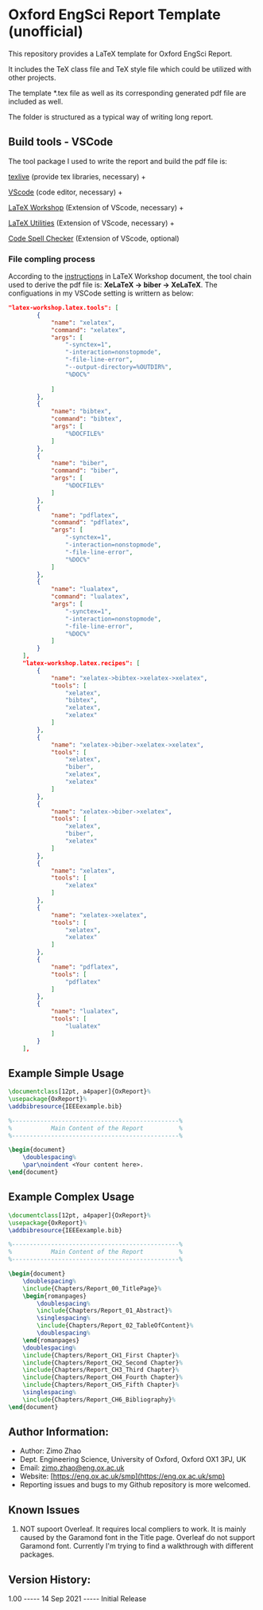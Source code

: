 # Oxford EngSci Report Template (unofficial)

This repository provides a LaTeX template for Oxford EngSci Report.

It includes the TeX class file and TeX style file which could be utilized with other projects.

The template *.tex file as well as its corresponding generated pdf file are included as well.

The folder is structured as a typical way of writing long report.

## Build tools - VSCode

The tool package I used to write the report and build the pdf file is:

[texlive](https://www.tug.org/texlive/) (provide tex libraries, necessary) +

[VScode](https://code.visualstudio.com/) (code editor, necessary) +

[LaTeX Workshop](https://marketplace.visualstudio.com/items?itemName=James-Yu.latex-workshop) (Extension of VScode, necessary) +

[LaTeX Utilities](https://marketplace.visualstudio.com/items?itemName=tecosaur.latex-utilities) (Extension of VScode, necessary) +

[Code Spell Checker](https://marketplace.visualstudio.com/items?itemName=streetsidesoftware.code-spell-checker) (Extension of VScode, optional)

### File compling process

According to the [instructions](https://github.com/James-Yu/LaTeX-Workshop/wiki/Compile#latex-recipes) in LaTeX Workshop document, the tool chain used to derive the pdf file is: **XeLaTeX -> biber -> XeLaTeX**. The configuations in my VSCode setting is writtern as below:

```json
"latex-workshop.latex.tools": [
        {
            "name": "xelatex",
            "command": "xelatex",
            "args": [
                "-synctex=1",
                "-interaction=nonstopmode",
                "-file-line-error",
                "--output-directory=%OUTDIR%",
                "%DOC%"
            
            ]
        },
        {
            "name": "bibtex",
            "command": "bibtex",
            "args": [
                "%DOCFILE%"
            ]
        },
        {
            "name": "biber",
            "command": "biber",
            "args": [
                "%DOCFILE%"
            ]
        },
        {
            "name": "pdflatex",
            "command": "pdflatex",
            "args": [
                "-synctex=1",
                "-interaction=nonstopmode",
                "-file-line-error",
                "%DOC%"
            ]
        },
        {
            "name": "lualatex",
            "command": "lualatex",
            "args": [
                "-synctex=1",
                "-interaction=nonstopmode",
                "-file-line-error",
                "%DOC%"
            ]
        }
    ],
    "latex-workshop.latex.recipes": [
        {
            "name": "xelatex->bibtex->xelatex->xelatex",
            "tools": [
                "xelatex",
                "bibtex",
                "xelatex",
                "xelatex"
            ]
        },
        {
            "name": "xelatex->biber->xelatex->xelatex",
            "tools": [
                "xelatex",
                "biber",
                "xelatex",
                "xelatex"
            ]
        },
        {
            "name": "xelatex->biber->xelatex",
            "tools": [
                "xelatex",
                "biber",
                "xelatex"
            ]
        },
        {
            "name": "xelatex",
            "tools": [
                "xelatex"
            ]
        },
        {
            "name": "xelatex->xelatex",
            "tools": [
                "xelatex",
                "xelatex"
            ]
        },
        {
            "name": "pdflatex",
            "tools": [
                "pdflatex"
            ]
        },
        {
            "name": "lualatex",
            "tools": [
                "lualatex"
            ]
        }
    ],
```

## Example Simple Usage

```latex
\documentclass[12pt, a4paper]{OxReport}%
\usepackage{OxReport}%
\addbibresource{IEEEexample.bib} 

%-----------------------------------------------%
%           Main Content of the Report          %
%-----------------------------------------------%

\begin{document}
    \doublespacing%
    \par\noindent <Your content here>.
\end{document}
```

## Example Complex Usage

```latex
\documentclass[12pt, a4paper]{OxReport}%
\usepackage{OxReport}%
\addbibresource{IEEEexample.bib} 

%-----------------------------------------------%
%           Main Content of the Report          %
%-----------------------------------------------%

\begin{document}
    \doublespacing%
    \include{Chapters/Report_00_TitlePage}%
    \begin{romanpages}
        \doublespacing%
        \include{Chapters/Report_01_Abstract}%
        \singlespacing%
        \include{Chapters/Report_02_TableOfContent}%
        \doublespacing%
    \end{romanpages}
    \doublespacing%
    \include{Chapters/Report_CH1_First Chapter}%
    \include{Chapters/Report_CH2_Second Chapter}%
    \include{Chapters/Report_CH3_Third Chapter}%
    \include{Chapters/Report_CH4_Fourth Chapter}%
    \include{Chapters/Report_CH5_Fifth Chapter}%
    \singlespacing%
    \include{Chapters/Report_CH6_Bibliography}%
\end{document}
```

## Author Information:

* Author: Zimo Zhao
* Dept. Engineering Science, University of Oxford, Oxford OX1 3PJ, UK
* Email: [zimo.zhao@eng.ox.ac.uk](mailto:zimo.zhao@eng.ox.ac.uk)
* Website: [https://eng.ox.ac.uk/smp](https://eng.ox.ac.uk/smp)
* Reporting issues and bugs to my Github repository is more welcomed.

## Known Issues

1. NOT supoort Overleaf. It requires local compliers to work. It is mainly caused by the Garamond font in the Title page. Overleaf do not support Garamond font. Currently I'm trying to find a walkthrough with different packages.

## Version History:

1.00 ----- 14 Sep 2021 ----- Initial Release
